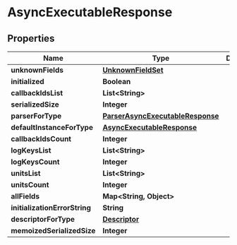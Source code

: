 # AsyncExecutableResponse

## Properties
Name | Type | Description | Notes
------------ | ------------- | ------------- | -------------
**unknownFields** | [**UnknownFieldSet**](UnknownFieldSet.md) |  |  [optional]
**initialized** | **Boolean** |  |  [optional]
**callbackIdsList** | **List&lt;String&gt;** |  |  [optional]
**serializedSize** | **Integer** |  |  [optional]
**parserForType** | [**ParserAsyncExecutableResponse**](ParserAsyncExecutableResponse.md) |  |  [optional]
**defaultInstanceForType** | [**AsyncExecutableResponse**](AsyncExecutableResponse.md) |  |  [optional]
**callbackIdsCount** | **Integer** |  |  [optional]
**logKeysList** | **List&lt;String&gt;** |  |  [optional]
**logKeysCount** | **Integer** |  |  [optional]
**unitsList** | **List&lt;String&gt;** |  |  [optional]
**unitsCount** | **Integer** |  |  [optional]
**allFields** | **Map&lt;String, Object&gt;** |  |  [optional]
**initializationErrorString** | **String** |  |  [optional]
**descriptorForType** | [**Descriptor**](Descriptor.md) |  |  [optional]
**memoizedSerializedSize** | **Integer** |  |  [optional]

